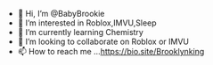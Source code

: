 - 👋 Hi, I’m @BabyBrookie
- 👀 I’m interested in Roblox,IMVU,Sleep
- 🌱 I’m currently learning Chemistry 
- 💞️ I’m looking to collaborate on Roblox or IMVU 
- 📫 How to reach me ...https://bio.site/Brooklynking

<!---
BabyBrookie/BabyBrookie is a ✨ special ✨ repository because its `README.md` (this file) appears on your GitHub profile.
You can click the Preview link to take a look at your changes.
--->
